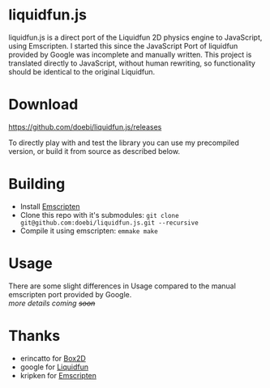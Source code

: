 liquidfun.js
============

liquidfun.js is a direct port of the Liquidfun 2D physics engine to JavaScript, using Emscripten. I started this since the JavaScript Port of liquidfun provided by Google was incomplete and manually written. This project is translated directly to JavaScript, without human rewriting, so functionality should be identical to the original Liquidfun.

Download
========
https://github.com/doebi/liquidfun.js/releases

To directly play with and test the library you can use my precompiled version, or build it from source as described below.

Building
========

* Install [Emscripten](https://github.com/kripken/emscripten)
* Clone this repo with it's submodules:
`git clone git@github.com:doebi/liquidfun.js.git --recursive`
* Compile it using emscripten:
`emmake make`

Usage
=====

There are some slight differences in Usage compared to the manual emscripten port provided by Google.<br>
*more details coming ~~soon~~*

Thanks
======

* erincatto for [Box2D](https://github.com/erincatto/box2d)
* google for [Liquidfun](https://github.com/google/liquidfun)
* kripken for [Emscripten](https://github.com/kripken/emscripten)
